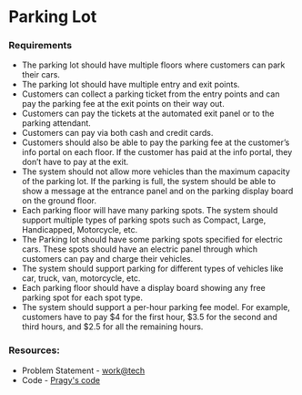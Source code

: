 # Parking Lot

### Requirements
* The parking lot should have multiple floors where customers can park their cars.
* The parking lot should have multiple entry and exit points.
* Customers can collect a parking ticket from the entry points and can pay the parking fee at the exit points on their way out.
* Customers can pay the tickets at the automated exit panel or to the parking attendant.
* Customers can pay via both cash and credit cards.
* Customers should also be able to pay the parking fee at the customer’s info portal on each floor. If the customer has paid at the info portal, they don’t have to pay at the exit.
* The system should not allow more vehicles than the maximum capacity of the parking lot. If the parking is full, the system should be able to show a message at the entrance panel and on the parking display board on the ground floor.
* Each parking floor will have many parking spots. The system should support multiple types of parking spots such as Compact, Large, Handicapped, Motorcycle, etc.
* The Parking lot should have some parking spots specified for electric cars. These spots should have an electric panel through which customers can pay and charge their vehicles.
* The system should support parking for different types of vehicles like car, truck, van, motorcycle, etc.
* Each parking floor should have a display board showing any free parking spot for each spot type.
* The system should support a per-hour parking fee model. For example, customers have to pay $4 for the first hour, $3.5 for the second and third hours, and $2.5 for all the remaining hours.

### Resources:
* Problem Statement - [work@tech](https://workat.tech/machine-coding/practice/design-parking-lot-qm6hwq4wkhp8)
* Code - [Pragy's code](https://github.com/AgarwalPragy/MachineCodingParkingLot)